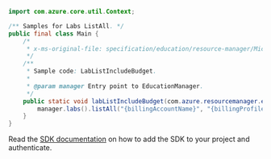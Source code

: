 ```java
import com.azure.core.util.Context;

/** Samples for Labs ListAll. */
public final class Main {
    /*
     * x-ms-original-file: specification/education/resource-manager/Microsoft.Education/preview/2021-12-01-preview/examples/LabListIncludeBudget.json
     */
    /**
     * Sample code: LabListIncludeBudget.
     *
     * @param manager Entry point to EducationManager.
     */
    public static void labListIncludeBudget(com.azure.resourcemanager.education.EducationManager manager) {
        manager.labs().listAll("{billingAccountName}", "{billingProfileName}", true, null, Context.NONE);
    }
}
```

Read the [SDK documentation](https://github.com/Azure/azure-sdk-for-java/blob/azure-resourcemanager-education_1.0.0-beta.1/sdk/education/azure-resourcemanager-education/README.md) on how to add the SDK to your project and authenticate.
